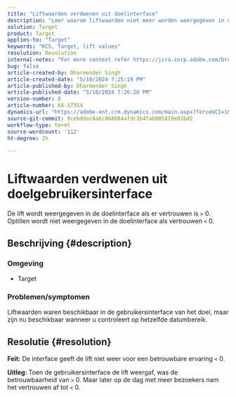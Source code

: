 ```yaml
---
title: "Liftwaarden verdwenen uit doelinterface"
description: "Leer waarom liftwaarden niet meer worden weergegeven in de interface van het doel."
solution: Target
product: Target
applies-to: "Target"
keywords: "KCS, Target, lift values"
resolution: Resolution
internal-notes: "For more context refer https://jira.corp.adobe.com/browse/TGT-41844"
bug: false
article-created-by: Dharmender Singh
article-created-date: "5/10/2024 7:25:19 PM"
article-published-by: Dharmender Singh
article-published-date: "5/10/2024 7:26:20 PM"
version-number: 8
article-number: KA-17354
dynamics-url: "https://adobe-ent.crm.dynamics.com/main.aspx?forceUCI=1&pagetype=entityrecord&etn=knowledgearticle&id=a798db06-030f-ef11-9f8a-6045bd006b25"
source-git-commit: 9cebddec4a6c868884afdc3b4fab005819e02bd2
workflow-type: tm+mt
source-wordcount: '112'
ht-degree: 2%

---
```


# Liftwaarden verdwenen uit doelgebruikersinterface


De lift wordt weergegeven in de doelinterface als er vertrouwen is `>`  0. Optillen wordt niet weergegeven in de doelinterface als vertrouwen `<`  0.

## Beschrijving {#description}


### <b>Omgeving</b>

- Target


### <b>Problemen/symptomen</b>

Liftwaarden waren beschikbaar in de gebruikersinterface van het doel, maar zijn nu beschikbaar wanneer u controleert op hetzelfde datumbereik.


## Resolutie {#resolution}


<b>Feit:</b> De interface geeft de lift niet weer voor een betrouwbare ervaring `<`  0.

<b>Uitleg: </b>Toen de gebruikersinterface de lift weergaf, was de betrouwbaarheid van `>`  0. Maar later op de dag met meer bezoekers nam het vertrouwen af tot `<`  0.
